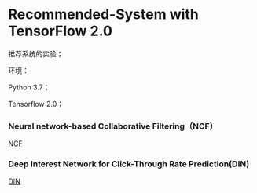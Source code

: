# Recommended-System with TensorFlow 2.0

推荐系统的实验；

环境：

Python 3.7；

Tensorflow 2.0；



### Neural network-based Collaborative Filtering（NCF）

[NCF](NCF)



### Deep Interest Network for Click-Through Rate Prediction(DIN)

[DIN](DIN)